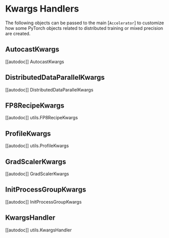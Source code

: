 <!--Copyright 2021 The HuggingFace Team. All rights reserved.

Licensed under the Apache License, Version 2.0 (the "License"); you may not use this file except in compliance with
the License. You may obtain a copy of the License at

http://www.apache.org/licenses/LICENSE-2.0

Unless required by applicable law or agreed to in writing, software distributed under the License is distributed on
an "AS IS" BASIS, WITHOUT WARRANTIES OR CONDITIONS OF ANY KIND, either express or implied. See the License for the
specific language governing permissions and limitations under the License.

⚠️ Note that this file is in Markdown but contain specific syntax for our doc-builder (similar to MDX) that may not be
rendered properly in your Markdown viewer.
-->

# Kwargs Handlers

The following objects can be passed to the main [`Accelerator`] to customize how some PyTorch objects
related to distributed training or mixed precision are created.

## AutocastKwargs

[[autodoc]] AutocastKwargs

## DistributedDataParallelKwargs

[[autodoc]] DistributedDataParallelKwargs

## FP8RecipeKwargs

[[autodoc]] utils.FP8RecipeKwargs

## ProfileKwargs

[[autodoc]] utils.ProfileKwargs

## GradScalerKwargs

[[autodoc]] GradScalerKwargs

## InitProcessGroupKwargs

[[autodoc]] InitProcessGroupKwargs

## KwargsHandler

[[autodoc]] utils.KwargsHandler
